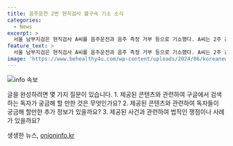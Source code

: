 ```yaml
---
title: 음주운전 2번 현직검사 불구속 기소 소식
categories:
  - News
excerpt: >
  서울 남부지검은 현직검사 A씨를 음주운전과 음주 측정 거부 등으로 기소했다. A씨는 2주 간에 두 차례 음주 운전으로 적발됐는데, 첫 번째 사건은 음주 운전과 채혈 요구 거부, 두 번째 사건은 음주운전과 사고를 낸 후 면허정지 수준의 혈중알코올농도로 확인됐다. 대검찰청은 A씨에 대한 감찰 착수 후 법무부에 직무 정지를 요청했고, 경찰은 A씨를 불구속 송치했다.
feature_text: >
  서울 남부지검은 현직검사 A씨를 음주운전과 음주 측정 거부 등으로 기소했다. A씨는 2주 간에 두 차례 음주 운전으로 적발됐는데, 첫 번째 사건은 음주 운전과 채혈 요구 거부, 두 번째 사건은 음주운전과 사고를 낸 후 면허정지 수준의 혈중알코올농도로 확인됐다. 대검찰청은 A씨에 대한 감찰 착수 후 법무부에 직무 정지를 요청했고, 경찰은 A씨를 불구속 송치했다.
image: 'https://www.behealthy4u.com/wp-content/uploads/2024/06/koreanews.jpg'
---
```


<p><img src="https://www.behealthy4u.com/wp-content/uploads/2024/06/koreanews.jpg" alt="info 속보" /></p>

<p>글을 완성하려면 몇 가지 질문이 있습니다.
1. 제공된 콘텐츠와 관련하여 구글에서 검색하는 독자가 궁금해 할 만한 것은 무엇인가요?
2. 제공된 콘텐츠와 관련하여 독자들이 궁금해 할만한 추가 정보가 있을까요?
3. 제공된 사건과 관련하여 법적인 쟁점이나 사례가 있을까요?</p>
생생한 뉴스, <a href="https://onioninfo.kr" rel="dofollow">onioninfo.kr</a>


